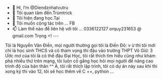 - 👋 Hi, I’m @Diendznhatvutru
- 👀 Tôi quan tâm đến.Trùmtrick
- 🌱 Tôi hiện đang học.Tại
- 💞️ Tôi muốn cộng tác trên ... FB
- 📫 Làm thế nào để liên hệ với tôi ... 0336122127 orquy231653 @ gmail.com
Trọng
<! ---

Tôi là Nguyễn Văn Điền, mọi người thường gọi tôi là Điền Đô: v ừ thì tôi mới chỉ là học sinh THCS và có tham vọng thi đậu vào trường THPT Võ Giữ: 3 Ước mơ của tôi là có thể đậu Đại Học, tôi rất thích tìm hiểu cũng như khám phá nhiều thứ trên mạng, tôi luôn cố gắng học hỏi mọi người để nâng cao trình độ của bản thân ^^ À, tôi rất thích lập trình, tôi có dự án này sau khi thi xong kỳ thi vào 12, tôi sẽ học thêm về C ++, python ...
